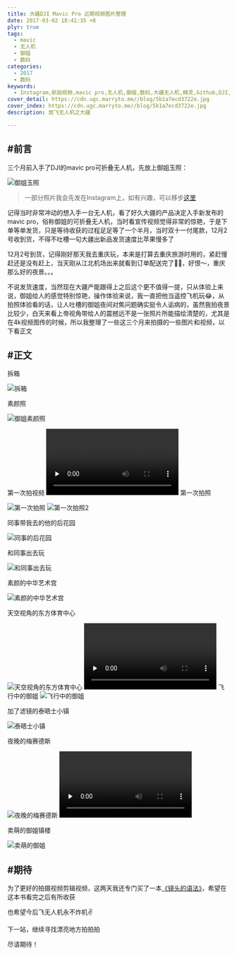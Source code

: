 ```yaml
---
title: 大疆DJI Mavic Pro 近期视频图片整理
date: 2017-03-02 18:41:35 +8
plyr: true
tags:
  - mavic
  - 无人机
  - 御姐
  - 数码
categories:
  - 2017
  - 数码
keywords:
  - Instagram,航拍视频,mavic pro,无人机,御姐,数码,大疆无人机,精灵,Github,DJI,大疆创新,Phantom,4轴飞行器,航拍
cover_detail: https://cdn.ugc.marryto.me//blog/5b1a7ecd3722e.jpg
cover_index: https://cdn.ugc.marryto.me//blog/5b1a7ecd3722e.jpg
description: 放飞无人机之大疆

---
```

## #前言
三个月前入手了DJI的mavic pro可折叠无人机，先放上御姐玉照：

<Image className="wysiwyg-image" src='http://7xukcb.com1.z0.glb.clouddn.com/dji-mavic-01.jpg' title='御姐' alt='御姐玉照'/>

> 一部分照片我会先发在Instagram上，如有兴趣，可以移步[这里](https://www.instagram.com/koya.site/?ref=koya)

记得当时非常冲动的想入手一台无人机，看了好久大疆的产品决定入手新发布的mavic pro，俗称御姐的可折叠无人机，当时看宣传视频觉得非常的惊艳，于是下单等单发货，只是等待收获的过程足足等了一个半月，当时双十一付尾款，12月2号收到货，不得不吐槽一句大疆出新品发货速度比苹果慢多了

12月2号到货，记得刚好那天我去重庆玩，本来是打算去重庆旅游时用的，紧赶慢赶还是没有赶上，当天刚从江北机场出来就看到订单配送完了🤦‍♂️，好恨～，重庆那么好的夜景。。。

不说发货速度，当然现在大疆产能跟得上之后这个更不值得一提，只从体验上来说，御姐给人的感觉特别惊艳，操作体验来说，我一直把他当遥控飞机玩😂，从拍照体验看的话，让人吐槽的御姐夜间对焦问题确实挺令人诟病的，虽然我拍夜景比较少，白天来看上帝视角带给人的震撼远不是一张照片所能描绘清楚的，尤其是在4k视频图传的时候，所以我整理了一些这三个月来拍摄的一些图片和视频，以下看正文
## #正文
拆箱

<Image className="wysiwyg-image" src='http://7xukcb.com1.z0.glb.clouddn.com/mavic-pro/001.JPG' title='御姐拆箱' alt='拆箱'/>

素颜照

<Image className="wysiwyg-image" src='http://7xukcb.com1.z0.glb.clouddn.com/mavic-pro/002.JPG' title='御姐素颜照' alt='御姐素颜照'/>

第一次拍视频
<video webkit-playsinline="true" playsinline="true" preload="none" controls>
  <source src="http://7xukcb.com1.z0.glb.clouddn.com/dji-01.mp4" type="video/mp4" />
</video>
第一次拍照

<Image className="wysiwyg-image" src='http://7xukcb.com1.z0.glb.clouddn.com/mavic-pro/003.JPG' title='第一次拍照' alt='第一次拍照'/>
<Image className="wysiwyg-image" src='http://7xukcb.com1.z0.glb.clouddn.com/mavic-pro/004.JPG' title='第一次拍照2' alt='第一次拍照2'/>

同事带我去的他的后花园

<Image className="wysiwyg-image" src='http://7xukcb.com1.z0.glb.clouddn.com/mavic-pro/005.jpg' title='同事的后花园' alt='同事的后花园'/>

和同事出去玩

<Image className="wysiwyg-image" src='http://7xukcb.com1.z0.glb.clouddn.com/mavic-pro/006.JPG' title='和同事出去玩' alt='和同事出去玩'/>

素颜的中华艺术宫

<Image className="wysiwyg-image" src='http://7xukcb.com1.z0.glb.clouddn.com/mavic-pro/007.JPG' title='素颜的中华艺术宫' alt='素颜的中华艺术宫'/>

天空视角的东方体育中心

<Image className="wysiwyg-image" src='http://7xukcb.com1.z0.glb.clouddn.com/mavic-pro/008.JPG' title='天空视角的东方体育中心' alt='天空视角的东方体育中心'/>

<video webkit-playsinline="true" playsinline="true" preload="none" controls>
  <source src="http://7xukcb.com1.z0.glb.clouddn.com/mavic-pro/dji-002.mp4" type="video/mp4" />
</video>
飞行中的御姐

<Image className="wysiwyg-image" src='http://7xukcb.com1.z0.glb.clouddn.com/mavic-pro/009.JPG' title='飞行中的御姐' alt='飞行中的御姐'/>

加了滤镜的泰晤士小镇

<Image className="wysiwyg-image" src='http://7xukcb.com1.z0.glb.clouddn.com/mavic-pro/011.jpg' title='泰晤士小镇' alt='泰晤士小镇'/>

夜晚的梅赛德斯

<Image className="wysiwyg-image" src='http://7xukcb.com1.z0.glb.clouddn.com/mavic-pro/013.JPG' title='夜晚的梅赛德斯' alt='夜晚的梅赛德斯'/>
<video webkit-playsinline="true" playsinline="true" preload="none" controls>
  <source src="http://7xukcb.com1.z0.glb.clouddn.com/mavic-pro/dji-003.mp4" type="video/mp4" />
</video>

卖萌的御姐镇楼

<Image className="wysiwyg-image" src='http://7xukcb.com1.z0.glb.clouddn.com/mavic-pro/012.JPG' title='卖萌的御姐' alt='卖萌的御姐'/>


## #期待

为了更好的拍摄视频剪辑视频，这两天我还专门买了一本[《镜头的语法》](https://book.douban.com/subject/24869024/)，希望在这本书看完之后有所收获

也希望今后飞无人机永不炸机✌️

下一站，继续寻找漂亮地方拍拍拍

尽请期待！
